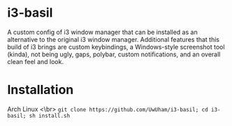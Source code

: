 # i3-basil
A custom config of i3 window manager that can be installed as an alternative to the original i3 window manager. Additional features that this build of i3 brings are custom keybindings, a Windows-style screenshot tool (kinda), not being ugly, gaps, polybar, custom notifications, and an overall clean feel and look.

# Installation

Arch Linux <\br>
`git clone https://github.com/UwUham/i3-basil; cd i3-basil; sh install.sh`
